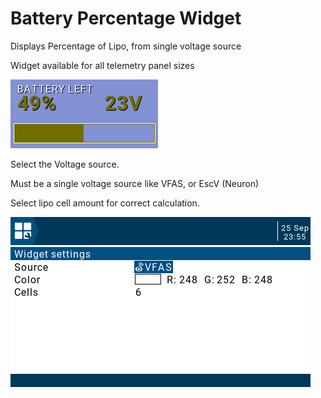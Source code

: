 # Battery Percentage Widget
Displays Percentage of Lipo, from single voltage source

Widget available for all telemetry panel sizes

![alt text](https://github.com/Hobby4life/Battery-Percentage-Widget/blob/master/battpctwidget.png)

Select the Voltage source.

Must be a single voltage source like VFAS, or EscV (Neuron)

Select lipo cell amount for correct calculation.

![alt text](https://github.com/Hobby4life/Battery-Percentage-Widget/blob/master/battpctsettings.png)